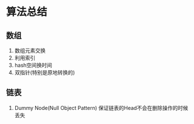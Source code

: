 # 算法总结
## 数组
1. 数组元素交换
2. 利用索引
3. hash空间换时间
4. 双指针(特别是原地转换的)
## 链表
1. Dummy Node(Null Object Pattern)
  保证链表的Head不会在删除操作的时候丢失